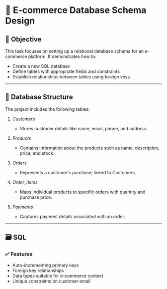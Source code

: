 # 🛒 E-commerce Database Schema Design

## 📌 Objective
This task focuses on setting up a relational database schema for an e-commerce platform. It demonstrates how to:
- Create a new SQL database
- Define tables with appropriate fields and constraints
- Establish relationships between tables using foreign keys

---

## 🧱 Database Structure

The project includes the following tables:

1. *Customers*
   - Stores customer details like name, email, phone, and address.

2. *Products*
   - Contains information about the products such as name, description, price, and stock.

3. *Orders*
   - Represents a customer's purchase; linked to Customers.

4. *Order_Items*
   - Maps individual products to specific orders with quantity and purchase price.

5. *Payments*
   - Captures payment details associated with an order.

---

## 🗃 SQL

### ✅ Features
- Auto-incrementing primary keys
- Foreign key relationships
- Data types suitable for e-commerce context
- Unique constraints on customer email
